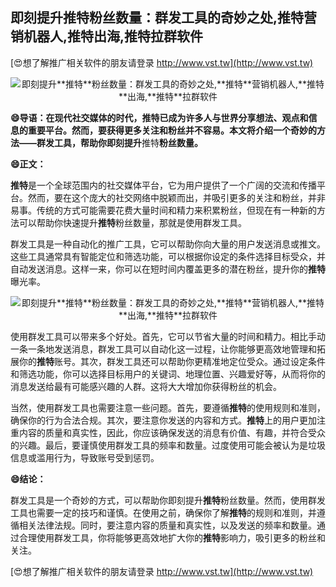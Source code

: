 ## **即刻提升**推特**粉丝数量：群发工具的奇妙之处,**推特**营销机器人,**推特**出海,**推特**拉群软件**

[😍想了解推广相关软件的朋友请登录 http://www.vst.tw](http://www.vst.tw)

 <center><img src="https://vst.tw/MP4/tuiguang/png/5.png" alt="即刻提升**推特**粉丝数量：群发工具的奇妙之处,**推特**营销机器人,**推特**出海,**推特**拉群软件"></center>

**😄导语：在现代社交媒体的时代，**推特**已成为许多人与世界分享想法、观点和信息的重要平台。然而，要获得更多关注和粉丝并不容易。本文将介绍一个奇妙的方法——群发工具，帮助你即刻提升**推特**粉丝数量。**

**😄正文：**

**推特**是一个全球范围内的社交媒体平台，它为用户提供了一个广阔的交流和传播平台。然而，要在这个庞大的社交网络中脱颖而出，并吸引更多的关注和粉丝，并非易事。传统的方式可能需要花费大量时间和精力来积累粉丝，但现在有一种新的方法可以帮助你快速提升**推特**粉丝数量，那就是使用群发工具。

群发工具是一种自动化的推广工具，它可以帮助你向大量的用户发送消息或推文。这些工具通常具有智能定位和筛选功能，可以根据你设定的条件选择目标受众，并自动发送消息。这样一来，你可以在短时间内覆盖更多的潜在粉丝，提升你的**推特**曝光率。

 <center><img src="https://vst.tw/MP4/tuiguang/png/7.png" alt="即刻提升**推特**粉丝数量：群发工具的奇妙之处,**推特**营销机器人,**推特**出海,**推特**拉群软件"></center>

使用群发工具可以带来多个好处。首先，它可以节省大量的时间和精力。相比手动一条一条地发送消息，群发工具可以自动化这一过程，让你能够更高效地管理和拓展你的**推特**账号。其次，群发工具还可以帮助你更精准地定位受众。通过设定条件和筛选功能，你可以选择目标用户的关键词、地理位置、兴趣爱好等，从而将你的消息发送给最有可能感兴趣的人群。这将大大增加你获得粉丝的机会。

当然，使用群发工具也需要注意一些问题。首先，要遵循**推特**的使用规则和准则，确保你的行为合法合规。其次，要注意你发送的内容和方式。**推特**上的用户更加注重内容的质量和真实性，因此，你应该确保发送的消息有价值、有趣，并符合受众的兴趣。最后，要谨慎使用群发工具的频率和数量。过度使用可能会被认为是垃圾信息或滥用行为，导致账号受到惩罚。

**😄结论：**

群发工具是一个奇妙的方式，可以帮助你即刻提升**推特**粉丝数量。然而，使用群发工具也需要一定的技巧和谨慎。在使用之前，确保你了解**推特**的规则和准则，并遵循相关法律法规。同时，要注意内容的质量和真实性，以及发送的频率和数量。通过合理使用群发工具，你将能够更高效地扩大你的**推特**影响力，吸引更多的粉丝和关注。

[😍想了解推广相关软件的朋友请登录 http://www.vst.tw](http://www.vst.tw)



